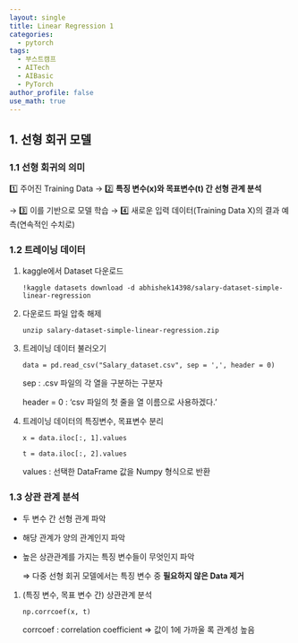 ```yaml
---
layout: single
title: Linear Regression 1
categories:
  - pytorch
tags:
  - 부스트캠프
  - AITech
  - AIBasic
  - PyTorch
author_profile: false
use_math: true
---
```

## 1. 선형 회귀 모델

### 1.1 선형 회귀의 의미

1️⃣ 주어진 Training Data → 2️⃣ **특징 변수(x)와 목표변수(t) 간 선형 관계 분석** 

→ 3️⃣ 이를 기반으로 모델 학습 → 4️⃣ 새로운 입력 데이터(Training Data X)의 결과 예측(연속적인 수치로)

### 1.2 트레이닝 데이터

1. kaggle에서 Dataset 다운로드
    
    `!kaggle datasets download -d abhishek14398/salary-dataset-simple-linear-regression`
    
2. 다운로드 파일 압축 해제
    
    `unzip salary-dataset-simple-linear-regression.zip`
    
3. 트레이닝 데이터 불러오기
    
    `data = pd.read_csv("Salary_dataset.csv", sep = ',', header = 0)`
    
    sep : .csv 파일의 각 열을 구분하는 구분자
    
    header = 0 : ‘csv 파일의 첫 줄을 열 이름으로 사용하겠다.’
    
4. 트레이닝 데이터의 특징변수, 목표변수 분리
    
    `x = data.iloc[:, 1].values` 
    
    `t = data.iloc[:, 2].values`
    
    values : 선택한 DataFrame 값을 Numpy 형식으로 반환
    

### 1.3 상관 관계 분석

- 두 변수 간 선형 관계 파악
- 해당 관계가 양의 관계인지 파악
- 높은 상관관계를 가지는 특징 변수들이 무엇인지 파악
    
    ⇒ 다중 선형 회귀 모델에서는 특징 변수 중 **필요하지 않은 Data 제거**
    
1. (특징 변수, 목표 변수 간) 상관관계 분석
    
    `np.corrcoef(x, t)`
    
    corrcoef : correlation coefficient ⇒ 값이 1에 가까울 록 관계성 높음